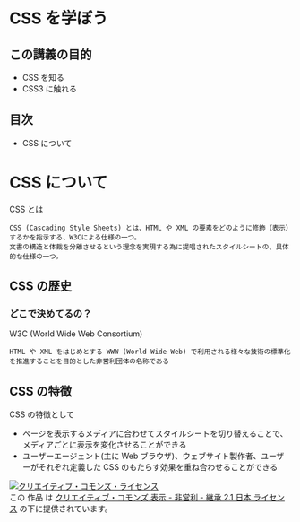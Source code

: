 # CSS を学ぼう

## この講義の目的

* CSS を知る
* CSS3 に触れる

## 目次

* CSS について

# CSS について

CSS とは

    CSS (Cascading Style Sheets) とは、HTML や XML の要素をどのように修飾（表示）するかを指示する、W3Cによる仕様の一つ。
    文書の構造と体裁を分離させるという理念を実現する為に提唱されたスタイルシートの、具体的な仕様の一つ。

## CSS の歴史

### どこで決めてるの？

W3C (World Wide Web Consortium)

    HTML や XML をはじめとする WWW (World Wide Web) で利用される様々な技術の標準化を推進することを目的とした非営利団体の名称である

## CSS の特徴

CSS の特徴として

* ページを表示するメディアに合わせてスタイルシートを切り替えることで、メディアごとに表示を変化させることができる
* ユーザーエージェント(主に Web ブラウザ)、ウェブサイト製作者、ユーザーがそれぞれ定義した CSS のもたらす効果を重ね合わせることができる



<a rel="license" href="http://creativecommons.org/licenses/by-nc-sa/2.1/jp/"><img alt="クリエイティブ・コモンズ・ライセンス" style="border-width:0" src="http://i.creativecommons.org/l/by-nc-sa/2.1/jp/88x31.png" /></a><br />この 作品 は <a rel="license" href="http://creativecommons.org/licenses/by-nc-sa/2.1/jp/">クリエイティブ・コモンズ 表示 - 非営利 - 継承 2.1 日本 ライセンス</a> の下に提供されています。
